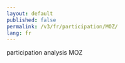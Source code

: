 ```yaml
---
layout: default
published: false
permalink: /v3/fr/participation/MOZ/
lang: fr
---
```


participation analysis MOZ
